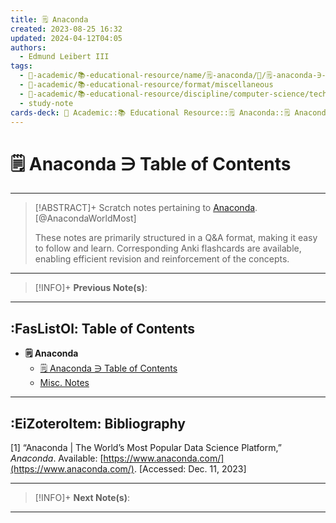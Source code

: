 ```yaml
---
title: 🗒️ Anaconda
created: 2023-08-25 16:32
updated: 2024-04-12T04:05
authors:
  - Edmund Leibert III
tags:
  - 🔴-academic/📚-educational-resource/name/🗒️-anaconda/🔖/🗒️-anaconda-∋-table-of-contents
  - 🔴-academic/📚-educational-resource/format/miscellaneous
  - 🔴-academic/📚-educational-resource/discipline/computer-science/technology/anaconda
  - study-note
cards-deck: 🔴 Academic::📚 Educational Resource::🗒️ Anaconda::🗒️ Anaconda ∋ Table of Contents
---
```


#  🗒️ Anaconda ∋ Table of Contents

---

> [!ABSTRACT]+ 
> Scratch notes pertaining to [Anaconda](https://www.anaconda.com/). [@AnacondaWorldMost]
> 
> These notes are primarily structured in a Q&A format, making it easy to follow and learn. Corresponding Anki flashcards are available, enabling efficient revision and reinforcement of the concepts.

---

> [!INFO]+ 
> **Previous Note(s)**:
> 

---

## :FasListOl: Table of Contents
- **🗒️ Anaconda**
	- [🗒️ Anaconda ∋ Table of Contents](the-vault/src/🔴%20Academic/📚%20Educational%20resource/Scratch%20notes/🗒️%20Anaconda/🗒️%20Anaconda%20∋%20Table%20of%20Contents.md)
	- [Misc. Notes](the-vault/src/🔴%20Academic/📚%20Educational%20resource/Scratch%20notes/🗒️%20Anaconda/Misc.%20Notes.md)

---

## :EiZoteroItem: Bibliography

\[1\]
“Anaconda | The World’s Most Popular Data Science Platform,” _Anaconda_. Available: [https://www.anaconda.com/](https://www.anaconda.com/). [Accessed: Dec. 11, 2023]

---

> [!INFO]+
> **Next Note(s)**:

---
